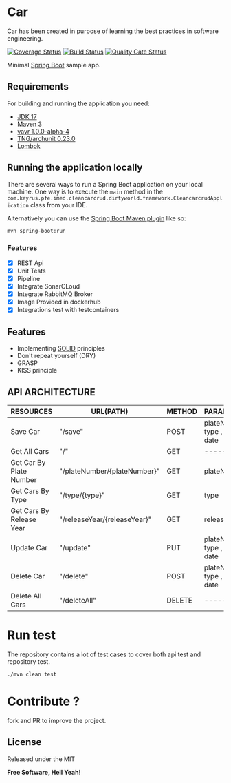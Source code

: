 # Car
Car has been created in purpose of learning the best practices in software engineering.

[![Coverage Status](https://coveralls.io/repos/github/ImedZnd/car/badge.svg?branch=dev)](https://coveralls.io/github/ImedZnd/car?branch=dev)
[![Build Status](https://travis-ci.org/joemccann/dillinger.svg?branch=master)](https://travis-ci.org/joemccann/dillinger)
[![Quality Gate Status](https://sonarcloud.io/api/project_badges/measure?project=ImedZnd_car&metric=alert_status)](https://sonarcloud.io/summary/new_code?id=ImedZnd_car)

Minimal [Spring Boot](http://projects.spring.io/spring-boot/) sample app.

## Requirements

For building and running the application you need:

- [JDK 17](http://www.oracle.com/technetwork/java/javase/downloads/jdk8-downloads-2133151.html)
- [Maven 3](https://maven.apache.org)
- [vavr 1.0.0-alpha-4](https://docs.vavr.io/)
- [TNG/archunit 0.23.0](https://github.com/TNG/ArchUnit)
- [Lombok](https://projectlombok.org/)

## Running the application locally

There are several ways to run a Spring Boot application on your local machine. One way is to execute the `main` method in the `com.keyrus.pfe.imed.cleancarcrud.dirtyworld.framework.CleancarcrudApplication` class from your IDE.

Alternatively you can use the [Spring Boot Maven plugin](https://docs.spring.io/spring-boot/docs/current/reference/html/build-tool-plugins-maven-plugin.html) like so:

```shell
mvn spring-boot:run
```
### Features

- [x] REST Api
- [x] Unit Tests
- [x] Pipeline
- [x] Integrate SonarCLoud
- [x] Integrate RabbitMQ Broker 
- [x] Image Provided in dockerhub
- [x] Integrations test with testcontainers

## Features

- Implementing [SOLID][SOLID] principles
- Don't repeat yourself (DRY)
- GRASP
- KISS principle


## API ARCHITECTURE

| RESOURCES	 | URL(PATH) | METHOD | PARAMETERS |
| ------ | ------ | ------ | ------ |
| Save Car |"/save"|POST| plateNumber, type , release date |
| Get All Cars | "/" |GET|------ |
| Get Car By Plate Number | "/plateNumber/{plateNumber}" |GET|plateNumber |
| Get Cars By Type | "/type/{type}" |GET|type |
| Get Cars By Release Year |"/releaseYear/{releaseYear}"|GET|release year |
| Update Car |"/update"|PUT|plateNumber, type , release date|
| Delete Car | "/delete"|POST|plateNumber, type , release date |
| Delete All Cars | "/deleteAll"|DELETE|------ |

# Run test

The repository contains a lot of test cases to cover both api test and repository test.

    ./mvn clean test

# Contribute ?

fork and PR to improve the project.

## License

Released under the MIT 

**Free Software, Hell Yeah!**

[//]: # (These are reference links used in the body of this note and get stripped out when the markdown processor does its job. There is no need to format nicely because it shouldn't be seen. Thanks SO - http://stackoverflow.com/questions/4823468/store-comments-in-markdown-syntax)

   [SOLID]: <https://blog.cleancoder.com/uncle-bob/2020/10/18/Solid-Relevance.html>




